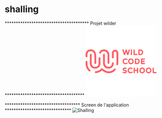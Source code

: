 # shalling
************************************** Projet wilder ************************************
![Shalling](asset/logo_wild.png)

********************************** Screen de l'application ******************************
![Shalling](asset/screen.jpeg)